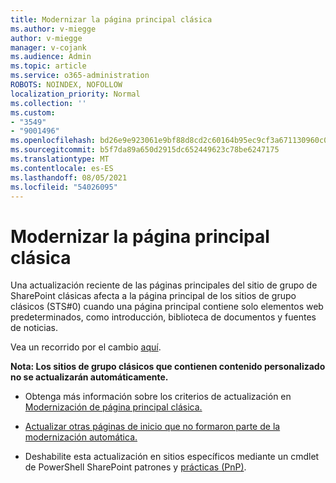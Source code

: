 ```yaml
---
title: Modernizar la página principal clásica
ms.author: v-miegge
author: v-miegge
manager: v-cojank
ms.audience: Admin
ms.topic: article
ms.service: o365-administration
ROBOTS: NOINDEX, NOFOLLOW
localization_priority: Normal
ms.collection: ''
ms.custom:
- "3549"
- "9001496"
ms.openlocfilehash: bd26e9e923061e9bf88d8cd2c60164b95ec9cf3a671130960c0412e3f31acbaf
ms.sourcegitcommit: b5f7da89a650d2915dc652449623c78be6247175
ms.translationtype: MT
ms.contentlocale: es-ES
ms.lasthandoff: 08/05/2021
ms.locfileid: "54026095"
---
```

# <a name="modernize-the-classic-home-page"></a>Modernizar la página principal clásica

Una actualización reciente de las páginas principales del sitio de grupo de SharePoint clásicas afecta a la  página principal de los sitios de grupo clásicos (STS#0) cuando una página principal contiene solo elementos web predeterminados, como introducción, biblioteca de documentos y fuentes de noticias.

Vea un recorrido por el cambio [aquí](https://docs.microsoft.com/sharepoint/sharepointonline/media/homepage-upgrade-gif.gif). 

**Nota: Los sitios de grupo clásicos que contienen contenido personalizado no se actualizarán automáticamente.**

* Obtenga más información sobre los criterios de actualización en [Modernización de página principal clásica.](https://docs.microsoft.com/sharepoint/disable-auto-modernization-classic-home-pages#why-update-classic-team-site-home-pages-to-modern)

* [Actualizar otras páginas de inicio que no formaron parte de la modernización automática.](https://docs.microsoft.com/sharepoint/dev/transform/modernize-userinterface-site-pages)

* Deshabilite esta actualización en sitios específicos mediante un cmdlet de PowerShell SharePoint patrones y [prácticas (PnP)](https://docs.microsoft.com/powershell/sharepoint/sharepoint-pnp/sharepoint-pnp-cmdlets).
